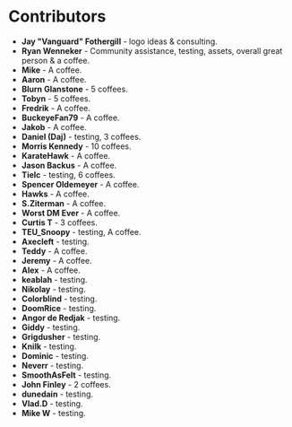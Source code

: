 # Contributors
* **Jay "Vanguard" Fothergill** - logo ideas & consulting.
* **Ryan Wenneker** - Community assistance, testing, assets, overall great person & a coffee.
* **Mike** - A coffee.
* **Aaron** - A coffee.
* **Blurn Glanstone** - 5 coffees.
* **Tobyn** - 5 coffees.
* **Fredrik** - A coffee.
* **BuckeyeFan79** - A coffee.
* **Jakob** - A coffee.
* **Daniel (Daj)** - testing, 3 coffees.
* **Morris Kennedy** - 10 coffees.
* **KarateHawk** - A coffee.
* **Jason Backus** - A coffee.
* **Tielc** - testing, 6 coffees.
* **Spencer Oldemeyer** - A coffee.
* **Hawks** - A coffee.
* **S.Ziterman** - A coffee.
* **Worst DM Ever** - A coffee.
* **Curtis T** - 3 coffees.
* **TEU_Snoopy** - testing, A coffee.
* **Axecleft** - testing.
* **Teddy** - A coffee.
* **Jeremy** - A coffee.
* **Alex** - A coffee.
* **keablah** - testing.
* **Nikolay** - testing.
* **Colorblind** - testing.
* **DoomRice** - testing.
* **Angor de Redjak** - testing.
* **Giddy** - testing.
* **Grigdusher** - testing.
* **Knilk** - testing.
* **Dominic** - testing.
* **Neverr** - testing.
* **SmoothAsFelt** - testing.
* **John Finley** - 2 coffees.
* **dunedain** - testing.
* **Vlad.D** - testing.
* **Mike W** - testing.